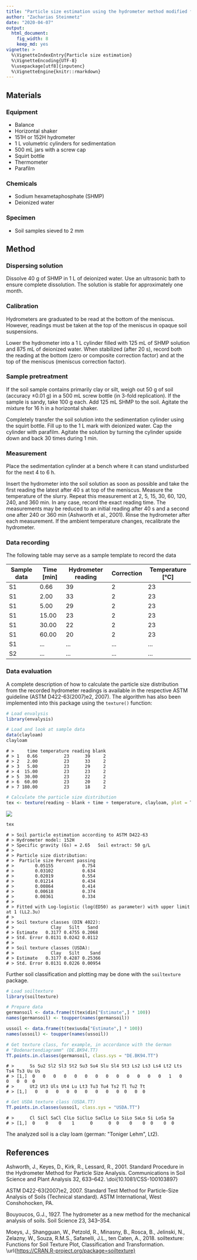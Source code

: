 ```yaml
---
title: "Particle size estimation using the hydrometer method modified from ASTM D422-63(2007)e2 and Bouyoucos (1927)"
author: "Zacharias Steinmetz"
date: "2020-04-07"
output:
  html_document:
    fig_width: 8
    keep_md: yes
vignette: >
  %\VignetteIndexEntry{Particle size estimation}
  %\VignetteEncoding{UTF-8}
  %\usepackage[utf8]{inputenc}
  %\VignetteEngine{knitr::rmarkdown}
---
```




## Materials

### Equipment

* Balance
* Horizontal shaker
* 151H or 152H hydrometer
* 1 L volumetric cylinders for sedimentation
* 500 mL jars with a screw cap
* Squirt bottle
* Thermometer
* Parafilm

### Chemicals

* Sodium hexametaphosphate (SHMP)
* Deionized water

### Specimen

* Soil samples sieved to 2 mm

## Method

### Dispersing solution

Dissolve 40 g of SHMP in 1 L of deionized water. Use an ultrasonic bath
to ensure complete dissolution. The solution is stable for approximately
one month.

### Calibration

Hydrometers are graduated to be read at the bottom of the meniscus.
However, readings must be taken at the top of the meniscus in opaque
soil suspensions.

Lower the hydrometer into a 1 L cylinder filled with 125 mL of SHMP
solution and 875 mL of deionized water. When stabilized (after 20 s),
record both the reading at the bottom (zero or composite correction
factor) and at the top of the meniscus (meniscus correction factor).

### Sample pretreatment

If the soil sample contains primarily clay or silt, weigh out 50 g of
soil (accuracy ±0.01 g) in a 500 mL screw bottle (in 3-fold
replication). If the sample is sandy, take 100 g each. Add 125 mL SHMP
to the soil. Agitate the mixture for 16 h in a horizontal shaker.

Completely transfer the soil solution into the sedimentation cylinder
using the squirt bottle. Fill up to the 1 L mark with deionized water.
Cap the cylinder with parafilm. Agitate the solution by turning the
cylinder upside down and back 30 times during 1 min.

### Measurement

Place the sedimentation cylinder at a bench where it can stand
undisturbed for the next 4 to 6 h.

Insert the hydrometer into the soil solution as soon as possible and
take the first reading the latest after 40 s at top of the meniscus.
Measure the temperature of the slurry. Repeat this measurement at 2, 5,
15, 30, 60, 120, 240, and 360 min. In any case, record the exact reading
time. The measurements may be reduced to an initial reading after 40 s
and a second one after 240 or 360 min (Ashworth et al., 2001). Rinse
the hydrometer after each measurement. If the ambient temperature
changes, recalibrate the hydrometer.

### Data recording

The following table may serve as a sample template to record the data

| Sample data | Time [min] | Hydrometer reading | Correction | Temperature [°C] |
| ----------- | ---------- | ------------------ | ---------- | ---------------- |
| S1          |  0.66      | 39                 | 2          | 23               |
| S1          |  2.00      | 33                 | 2          | 23               |
| S1          |  5.00      | 29                 | 2          | 23               |
| S1          | 15.00      | 23                 | 2          | 23               |
| S1          | 30.00      | 22                 | 2          | 23               |
| S1          | 60.00      | 20                 | 2          | 23               |
| S1          | ...        | ...                | ...        | ...              |
| S2          | ...        | ...                | ...        | ...              |

### Data evaluation

A complete description of how to calculate the particle size
distribution from the recorded hydrometer readings is available in the
respective ASTM guideline (ASTM D422-63(2007)e2, 2007). The
algorithm has also been implemented into this package using the `texture()`
function:


```r
# Load envalysis
library(envalysis)

# Load and look at sample data
data(clayloam)
clayloam
```

```
# >     time temperature reading blank
# > 1   0.66          23      39     2
# > 2   2.00          23      33     2
# > 3   5.00          23      29     2
# > 4  15.00          23      23     2
# > 5  30.00          23      22     2
# > 6  60.00          23      20     2
# > 7 180.00          23      18     2
```

```r
# Calculate the particle size distribution
tex <- texture(reading ~ blank + time + temperature, clayloam, plot = T)
```

![](/home/steinmetz-z/Documents/PhD/Code/envalysis/vignettes/texture_files/figure-html/texture-1.png)<!-- -->

```r
tex
```

```
# > Soil particle estimation according to ASTM D422-63
# > Hydrometer model: 152H
# > Specific gravity (Gs) = 2.65   Soil extract: 50 g/L
# > 
# > Particle size distribution:
# >  Particle size Percent passing
# >        0.05155           0.754
# >        0.03102           0.634
# >        0.02019           0.554
# >        0.01214           0.434
# >        0.00864           0.414
# >        0.00618           0.374
# >        0.00361           0.334
# > 
# > Fitted with Log-logistic (log(ED50) as parameter) with upper limit at 1 (LL2.3u)
# > 
# > Soil texture classes (DIN 4022):
# >              Clay   Silt   Sand
# > Estimate   0.3177 0.4755 0.2068
# > Std. Error 0.0131 0.0242 0.0112
# > 
# > Soil texture classes (USDA):
# >              Clay   Silt    Sand
# > Estimate   0.3177 0.4287 0.25366
# > Std. Error 0.0131 0.0226 0.00954
```

Further soil classification and plotting may be done with the `soiltexture`
package.


```r
# Load soiltexture
library(soiltexture)

# Prepare data
germansoil <- data.frame(t(tex$din["Estimate",] * 100))
names(germansoil) <- toupper(names(germansoil))

ussoil <- data.frame(t(tex$usda["Estimate",] * 100))
names(ussoil) <- toupper(names(ussoil))

# Get texture class, for example, in accordance with the German
# "Bodenartendiagramm" (DE.BK94.TT)
TT.points.in.classes(germansoil, class.sys = "DE.BK94.TT")
```

```
# >      Ss Su2 Sl2 Sl3 St2 Su3 Su4 Slu Sl4 St3 Ls2 Ls3 Ls4 Lt2 Lts Ts4 Ts3 Uu Us
# > [1,]  0   0   0   0   0   0   0   0   0   0   0   0   0   1   0   0   0  0  0
# >      Ut2 Ut3 Uls Ut4 Lu Lt3 Tu3 Tu4 Ts2 Tl Tu2 Tt
# > [1,]   0   0   0   0  0   0   0   0   0  0   0  0
```

```r
# Get USDA texture class (USDA.TT)
TT.points.in.classes(ussoil, class.sys = "USDA.TT")
```

```
# >      Cl SiCl SaCl ClLo SiClLo SaClLo Lo SiLo SaLo Si LoSa Sa
# > [1,]  0    0    0    1      0      0  0    0    0  0    0  0
```

The analyzed soil is a clay loam (german: "Toniger Lehm", Lt2).

## References
Ashworth, J., Keyes, D., Kirk, R., Lessard, R., 2001. Standard Procedure in the 
Hydrometer Method for Particle Size Analysis. Communications in Soil Science and 
Plant Analysis 32, 633–642. \doi{10.1081/CSS-100103897}

ASTM D422-63(2007)e2, 2007. Standard Test Method for Particle-Size Analysis of 
Soils (Technical standard). ASTM International, West Conshohocken, PA.

Bouyoucos, G.J., 1927. The hydrometer as a new method for the mechanical 
analysis of soils. Soil Science 23, 343–354.

Moeys, J., Shangguan, W., Petzold, R., Minasny, B., Rosca, B., Jelinski, N.,
Zelazny, W., Souza, R.M.S., Safanelli, J.L., ten Caten, A., 2018. soiltexture:
Functions for Soil Texture Plot, Classification and Transformation. \url{https://CRAN.R-project.org/package=soiltexture}
